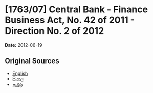 # [1763/07] Central Bank - Finance Business Act, No. 42 of 2011 - Direction No. 2 of 2012

**Date:** 2012-06-19

## Original Sources

- [English](https://documents.gov.lk/view/extra-gazettes/2012/6/1763-07_E.pdf)
- [සිංහල](https://documents.gov.lk/view/extra-gazettes/2012/6/1763-07_S.pdf)
- [தமிழ்](https://documents.gov.lk/view/extra-gazettes/2012/6/1763-07_T.pdf)
